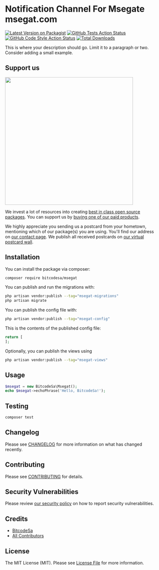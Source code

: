 # Notification Channel For Msegate msegat.com

[![Latest Version on Packagist](https://img.shields.io/packagist/v/bitcodesa/msegat.svg?style=flat-square)](https://packagist.org/packages/bitcodesa/msegat)
[![GitHub Tests Action Status](https://img.shields.io/github/actions/workflow/status/bitcodesa/msegat/run-tests.yml?branch=main&label=tests&style=flat-square)](https://github.com/bitcodesa/msegat/actions?query=workflow%3Arun-tests+branch%3Amain)
[![GitHub Code Style Action Status](https://img.shields.io/github/actions/workflow/status/bitcodesa/msegat/fix-php-code-style-issues.yml?branch=main&label=code%20style&style=flat-square)](https://github.com/bitcodesa/msegat/actions?query=workflow%3A"Fix+PHP+code+style+issues"+branch%3Amain)
[![Total Downloads](https://img.shields.io/packagist/dt/bitcodesa/msegat.svg?style=flat-square)](https://packagist.org/packages/bitcodesa/msegat)

This is where your description should go. Limit it to a paragraph or two. Consider adding a small example.

## Support us

[<img src="https://github-ads.s3.eu-central-1.amazonaws.com/Msegat.jpg?t=1" width="419px" />](https://spatie.be/github-ad-click/Msegat)

We invest a lot of resources into creating [best in class open source packages](https://spatie.be/open-source). You can support us by [buying one of our paid products](https://spatie.be/open-source/support-us).

We highly appreciate you sending us a postcard from your hometown, mentioning which of our package(s) you are using. You'll find our address on [our contact page](https://spatie.be/about-us). We publish all received postcards on [our virtual postcard wall](https://spatie.be/open-source/postcards).

## Installation

You can install the package via composer:

```bash
composer require bitcodesa/msegat
```

You can publish and run the migrations with:

```bash
php artisan vendor:publish --tag="msegat-migrations"
php artisan migrate
```

You can publish the config file with:

```bash
php artisan vendor:publish --tag="msegat-config"
```

This is the contents of the published config file:

```php
return [
];
```

Optionally, you can publish the views using

```bash
php artisan vendor:publish --tag="msegat-views"
```

## Usage

```php
$msegat = new BitcodeSa\Msegat();
echo $msegat->echoPhrase('Hello, BitcodeSa!');
```

## Testing

```bash
composer test
```

## Changelog

Please see [CHANGELOG](CHANGELOG.md) for more information on what has changed recently.

## Contributing

Please see [CONTRIBUTING](CONTRIBUTING.md) for details.

## Security Vulnerabilities

Please review [our security policy](../../security/policy) on how to report security vulnerabilities.

## Credits

- [BitcodeSa](https://github.com/Abather)
- [All Contributors](../../contributors)

## License

The MIT License (MIT). Please see [License File](LICENSE.md) for more information.
